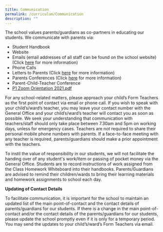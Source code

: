```yaml
---
title: Communication
permalink: /curriculum/Communication
description: ""
---
```

The school values parents/guardians as co-partners in educating our students. We communicate with parents via:

* Student Handbook
* Website
* Emails (email addresses of all staff can be found on the school website) (Click [here](/about-rss/our-people) for more information)
* Phone Calls
* Letters to Parents  (Click [here](/letters-to-parents) for more information)
* Parents Conferences (Click [here](parents-conferences) for more information)
* Parent-Child-Teacher Conference
* [P1 Zoom Orientation 2021.pdf](https://redswastika.moe.edu.sg/qql/slot/u530/P1%20Zoom%20Orientation%202021[1].pdf)

For any school-related matters, please approach your child’s Form Teachers as the first point of contact via email or phone call. If you wish to speak with your child’s/ward’s teacher, you may leave your contact number with the General Office and your child’s/ward’s teacher will contact you as soon as possible. We seek your understanding that communication with teachers/staff should only take place between 7.30am and 5pm on working days, unless for emergency cases. Teachers are not required to share their personal mobile phone numbers with parents. If a face-to-face meeting with any teacher is required, parents/guardians should make a prior appointment with the teachers.

To instil the value of responsibility in our students, we will not facilitate the handing over of any student's work/item or passing of pocket money via the General Office. Students are to record instructions of work assigned from the Class Homework Whiteboard into their handbooks. Parents/Guardians are advised to remind their children/wards to bring their learning materials and homework assignments to school each day.


**Updating of Contact Details**

To facilitate communication, it is important for the school to maintain an updated list of the main point-of-contact and the contact details of parents/guardians for our students. If there is a change in the main point-of-contact and/or the contact details of the parents/guardians for our students, please update the school promptly even if it is only for a temporary period. You may send the updates to your child’s/ward’s Form Teachers via email.